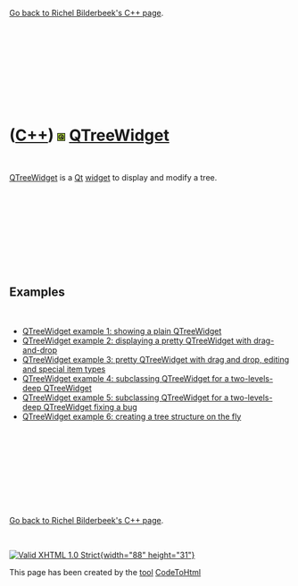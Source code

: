 

[Go back to Richel Bilderbeek's C++ page](Cpp.htm).

 

 

 

 

 

([C++](Cpp.htm)) ![Qt](PicQt.png) [QTreeWidget](CppQTreeWidget.htm)
===================================================================

 

[QTreeWidget](CppQTreeWidget.htm) is a [Qt](CppQt.htm)
[widget](CppWidget.htm) to display and modify a tree.

 

 

 

 

 

Examples
--------

 

-   [QTreeWidget example 1: showing a plain
    QTreeWidget](CppQTreeWidgetExample1.htm)
-   [QTreeWidget example 2: displaying a pretty QTreeWidget with
    drag-and-drop](CppQTreeWidgetExample2.htm)
-   [QTreeWidget example 3: pretty QTreeWidget with drag and drop,
    editing and special item types](CppQTreeWidgetExample3.htm)
-   [QTreeWidget example 4: subclassing QTreeWidget for a
    two-levels-deep QTreeWidget](CppQTreeWidgetExample4.htm)
-   [QTreeWidget example 5: subclassing QTreeWidget for a
    two-levels-deep QTreeWidget fixing a
    bug](CppQTreeWidgetExample5.htm)
-   [QTreeWidget example 6: creating a tree structure on the
    fly](CppQTreeWidgetExample5.htm)

 

 

 

 

 

[Go back to Richel Bilderbeek's C++ page](Cpp.htm).



 

[![Valid XHTML 1.0 Strict](valid-xhtml10.png){width="88"
height="31"}](http://validator.w3.org/check?uri=referer)

This page has been created by the [tool](Tools.htm)
[CodeToHtml](ToolCodeToHtml.htm)
